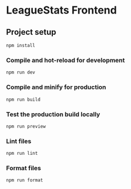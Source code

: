# LeagueStats Frontend

## Project setup

```
npm install
```

### Compile and hot-reload for development

```
npm run dev
```

### Compile and minify for production

```
npm run build
```

### Test the production build locally

```
npm run preview
```

### Lint files

```
npm run lint
```

### Format files

```
npm run format
```
